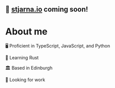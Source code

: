 ## 🚀 [stjarna.io](https://jackjmiller.net/stjarna-io.html) coming soon!

# About me

🖥️ Proficient in TypeScript, JavaScript, and Python

🤖 Learning Rust

🏛️ Based in Edinburgh

💼 Looking for work
